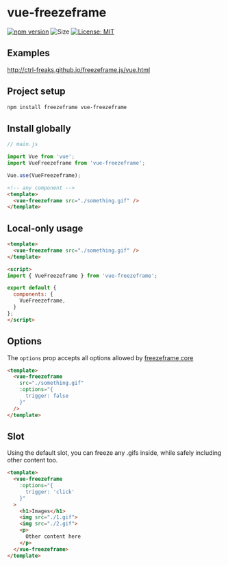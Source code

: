 # vue-freezeframe

[![npm version](https://badge.fury.io/js/vue-freezeframe.svg)](https://badge.fury.io/js/vue-freezeframe)
![Size](https://img.shields.io/github/size/ctrl-freaks/freezeframe.js/packages/vue-freezeframe/dist/freezeframe.umd.min.js.svg)
[![License: MIT](https://img.shields.io/badge/License-MIT-blue.svg)](https://opensource.org/licenses/MIT)

## Examples

http://ctrl-freaks.github.io/freezeframe.js/vue.html

## Project setup

```bash
npm install freezeframe vue-freezeframe
```

## Install globally

```js
// main.js

import Vue from 'vue';
import VueFreezeframe from 'vue-freezeframe';

Vue.use(VueFreezeframe);
```

```html
<!-- any component -->
<template>
  <vue-freezeframe src="./something.gif" />
</template>
```

## Local-only usage

```html
<template>
  <vue-freezeframe src="./something.gif" />
</template>

<script>
import { VueFreezeframe } from 'vue-freezeframe';

export default {
  components: {
    VueFreezeframe,
  }
};
</script>
```

## Options

The `options` prop accepts all options allowed by [freezeframe core](../freezeframe)

```html
<template>
  <vue-freezeframe
    src="./something.gif"
    :options="{
      trigger: false
    }"
  />
</template>
```

## Slot

Using the default slot, you can freeze any .gifs inside, while safely including other content too.

```html
<template>
  <vue-freezeframe
    :options="{
      trigger: 'click'
    }"
  >
    <h1>Images</h1>
    <img src="./1.gif">
    <img src="./2.gif">
    <p>
      Other content here
    </p>
  </vue-freezeframe>
</template>
```

<!-- 
### Compiles and hot-reloads for development

```bash
npm run serve
```

### Compiles and minifies for production

```bash
npm run build
```

### Run your tests

```bash
npm run test
```

### Lints and fixes files

```bash
npm run lint
```

### Run your unit tests

```bash
npm run test:unit
```

### Customize configuration

See [Configuration Reference](https://cli.vuejs.org/config/). -->
